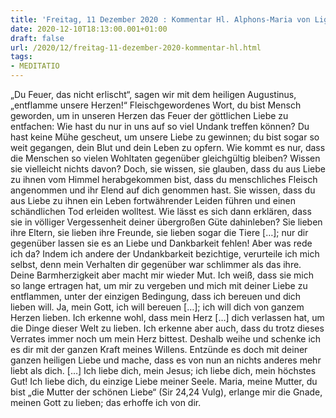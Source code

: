 ```yaml
---
title: 'Freitag, 11 Dezember 2020 : Kommentar Hl. Alphons-Maria von Liguori'
date: 2020-12-10T18:13:00.001+01:00
draft: false
url: /2020/12/freitag-11-dezember-2020-kommentar-hl.html
tags: 
- MEDITATIO
---
```


„Du Feuer, das nicht erlischt“, sagen wir mit dem heiligen Augustinus, „entflamme unsere Herzen!“ Fleischgewordenes Wort, du bist Mensch geworden, um in unseren Herzen das Feuer der göttlichen Liebe zu entfachen: Wie hast du nur in uns auf so viel Undank treffen können? Du hast keine Mühe gescheut, um unsere Liebe zu gewinnen; du bist sogar so weit gegangen, dein Blut und dein Leben zu opfern. Wie kommt es nur, dass die Menschen so vielen Wohltaten gegenüber gleichgültig bleiben? Wissen sie vielleicht nichts davon? Doch, sie wissen, sie glauben, dass du aus Liebe zu ihnen vom Himmel herabgekommen bist, dass du menschliches Fleisch angenommen und ihr Elend auf dich genommen hast. Sie wissen, dass du aus Liebe zu ihnen ein Leben fortwährender Leiden führen und einen schändlichen Tod erleiden wolltest. Wie lässt es sich dann erklären, dass sie in völliger Vergessenheit deiner übergroßen Güte dahinleben? Sie lieben ihre Eltern, sie lieben ihre Freunde, sie lieben sogar die Tiere \[…\]; nur dir gegenüber lassen sie es an Liebe und Dankbarkeit fehlen! Aber was rede ich da? Indem ich andere der Undankbarkeit bezichtige, verurteile ich mich selbst, denn mein Verhalten dir gegenüber war schlimmer als das ihre. Deine Barmherzigkeit aber macht mir wieder Mut. Ich weiß, dass sie mich so lange ertragen hat, um mir zu vergeben und mich mit deiner Liebe zu entflammen, unter der einzigen Bedingung, dass ich bereuen und dich lieben will. Ja, mein Gott, ich will bereuen \[…\]; ich will dich von ganzem Herzen lieben. Ich erkenne wohl, dass mein Herz \[…\] dich verlassen hat, um die Dinge dieser Welt zu lieben. Ich erkenne aber auch, dass du trotz dieses Verrates immer noch um mein Herz bittest. Deshalb weihe und schenke ich es dir mit der ganzen Kraft meines Willens. Entzünde es doch mit deiner ganzen heiligen Liebe und mache, dass es von nun an nichts anderes mehr liebt als dich. \[…\] Ich liebe dich, mein Jesus; ich liebe dich, mein höchstes Gut! Ich liebe dich, du einzige Liebe meiner Seele. Maria, meine Mutter, du bist „die Mutter der schönen Liebe“ (Sir 24,24 Vulg), erlange mir die Gnade, meinen Gott zu lieben; das erhoffe ich von dir.